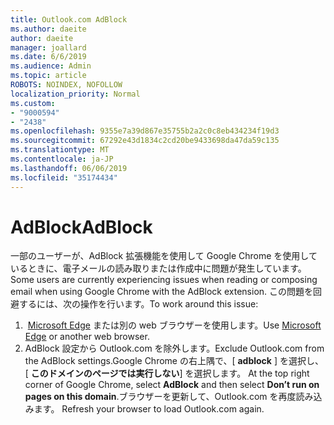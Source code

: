 ```yaml
---
title: Outlook.com AdBlock
ms.author: daeite
author: daeite
manager: joallard
ms.date: 6/6/2019
ms.audience: Admin
ms.topic: article
ROBOTS: NOINDEX, NOFOLLOW
localization_priority: Normal
ms.custom:
- "9000594"
- "2438"
ms.openlocfilehash: 9355e7a39d867e35755b2a2c0c8eb434234f19d3
ms.sourcegitcommit: 67292e43d1834c2cd20be9433698da47da59c135
ms.translationtype: MT
ms.contentlocale: ja-JP
ms.lasthandoff: 06/06/2019
ms.locfileid: "35174434"
---
```

# <a name="adblock"></a><span data-ttu-id="cb4c6-102">AdBlock</span><span class="sxs-lookup"><span data-stu-id="cb4c6-102">AdBlock</span></span>

<span data-ttu-id="cb4c6-103">一部のユーザーが、AdBlock 拡張機能を使用して Google Chrome を使用しているときに、電子メールの読み取りまたは作成中に問題が発生しています。</span><span class="sxs-lookup"><span data-stu-id="cb4c6-103">Some users are currently experiencing issues when reading or composing email when using Google Chrome with the AdBlock extension.</span></span> <span data-ttu-id="cb4c6-104">この問題を回避するには、次の操作を行います。</span><span class="sxs-lookup"><span data-stu-id="cb4c6-104">To work around this issue:</span></span>

1. <span data-ttu-id="cb4c6-105"> [Microsoft Edge](https://www.microsoft.com/windows/microsoft-edge) または別の web ブラウザーを使用します。</span><span class="sxs-lookup"><span data-stu-id="cb4c6-105">Use [Microsoft Edge](https://www.microsoft.com/windows/microsoft-edge) or another web browser.</span></span>
1. <span data-ttu-id="cb4c6-106">AdBlock 設定から Outlook.com を除外します。</span><span class="sxs-lookup"><span data-stu-id="cb4c6-106">Exclude Outlook.com from the AdBlock settings.</span></span><span data-ttu-id="cb4c6-107">Google Chrome の右上隅で、[ **adblock** ] を選択し、[ **このドメインのページでは実行しない**] を選択します。</span><span class="sxs-lookup"><span data-stu-id="cb4c6-107"> At the top right corner of Google Chrome, select **AdBlock** and then select **Don’t run on pages on this domain**.</span></span><span data-ttu-id="cb4c6-108">ブラウザーを更新して、Outlook.com を再度読み込みます。</span><span class="sxs-lookup"><span data-stu-id="cb4c6-108"> Refresh your browser to load Outlook.com again.</span></span>